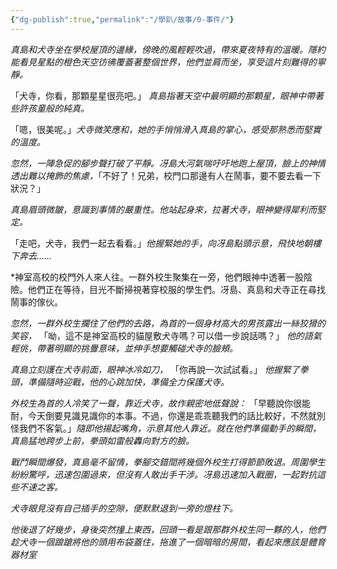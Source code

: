```yaml
---
{"dg-publish":true,"permalink":"/學趴/故事/0-事件/"}
---
```


*真島和犬寺坐在學校屋頂的邊緣，傍晚的風輕輕吹過，帶來夏夜特有的溫暖。隱約能看見星點的橙色天空彷彿覆蓋著整個世界，他們並肩而坐，享受這片刻難得的寧靜。*

「犬寺，你看，那顆星星很亮吧。」 *真島指著天空中最明顯的那顆星，眼神中帶著些許孩童般的純真。*

「嗯，很美呢。」*犬寺微笑應和，她的手悄悄滑入真島的掌心，感受那熟悉而堅實的溫度。*

*忽然，一陣急促的腳步聲打破了平靜。冴島大河氣喘吁吁地跑上屋頂，臉上的神情透出難以掩飾的焦慮，*「不好了！兄弟，校門口那邊有人在鬧事，要不要去看一下狀況？」

*真島眉頭微皺，意識到事情的嚴重性。他站起身來，拉著犬寺，眼神變得犀利而堅定。*

「走吧，犬寺，我們一起去看看。」*他握緊她的手，向冴島點頭示意，飛快地朝樓下奔去……*

*神室高校的校門外人來人往。一群外校生聚集在一旁，他們眼神中透著一股陰險。他們正在等待，目光不斷掃視著穿校服的學生們。冴島、真島和犬寺正在尋找鬧事的傢伙。

*忽然，一群外校生攔住了他們的去路，為首的一個身材高大的男孩露出一絲狡猾的笑容，*
「呦，這不是神室高校的貓屋敷犬寺嗎？可以借一步說話嗎？」 *他的語氣輕佻，帶著明顯的挑釁意味，並伸手想要觸碰犬寺的臉頰。*

 *真島立刻護在犬寺前面，眼神冰冷如刀，*
「你再說一次試試看。」 *他握緊了拳頭，準備隨時迎戰，他的心跳加快，準備全力保護犬寺。*


*外校生為首的人冷笑了一聲，靠近犬寺，故作親密地低聲說：*
「早聽說你很能耐，今天倒要見識見識你的本事。不過，你還是乖乖聽我們的話比較好，不然就別怪我們不客氣。」*隨即他揚起嘴角，示意其他人靠近。就在他們準備動手的瞬間，真島猛地跨步上前，拳頭如雷般轟向對方的臉。*


*戰鬥瞬間爆發，真島毫不留情，拳腳交錯間將幾個外校生打得節節敗退。周圍學生紛紛驚呼，迅速包圍過來，但沒有人敢出手干涉。冴島迅速加入戰圈，一起對抗這些不速之客。*

*犬寺眼見沒有自己插手的空隙，便默默退到一旁的燈柱下。*

*他後退了好幾步，身後突然撞上東西，回頭一看是跟那群外校生同一夥的人，他們趁犬寺一個踉蹌將他的頭用布袋蓋住，拖進了一個暗暗的房間，看起來應該是體育器材室*


